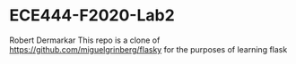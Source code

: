 # ECE444-F2020-Lab2
Robert Dermarkar
This repo is a clone of https://github.com/miguelgrinberg/flasky for the purposes of learning flask
